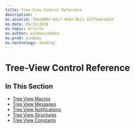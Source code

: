 ```yaml
---
title: Tree-View Control Reference
description: .
ms.assetid: 7bb54094-ddc7-4643-9b11-15775e6c6d2d
ms.date: 05/31/2018
ms.topic: article
ms.author: windowssdkdev
ms.prod: windows
ms.technology: desktop
---
```


# Tree-View Control Reference

## In This Section

-   [Tree View Macros](bumper-tree-view-control-reference-macros.md)
-   [Tree View Messages](bumper-tree-view-control-reference-messages.md)
-   [Tree View Notifications](bumper-tree-view-control-reference-notifications.md)
-   [Tree View Structures](bumper-tree-view-control-reference-structures.md)
-   [Tree View Constants](bumper-tree-view-control-reference-constants.md)

 

 




